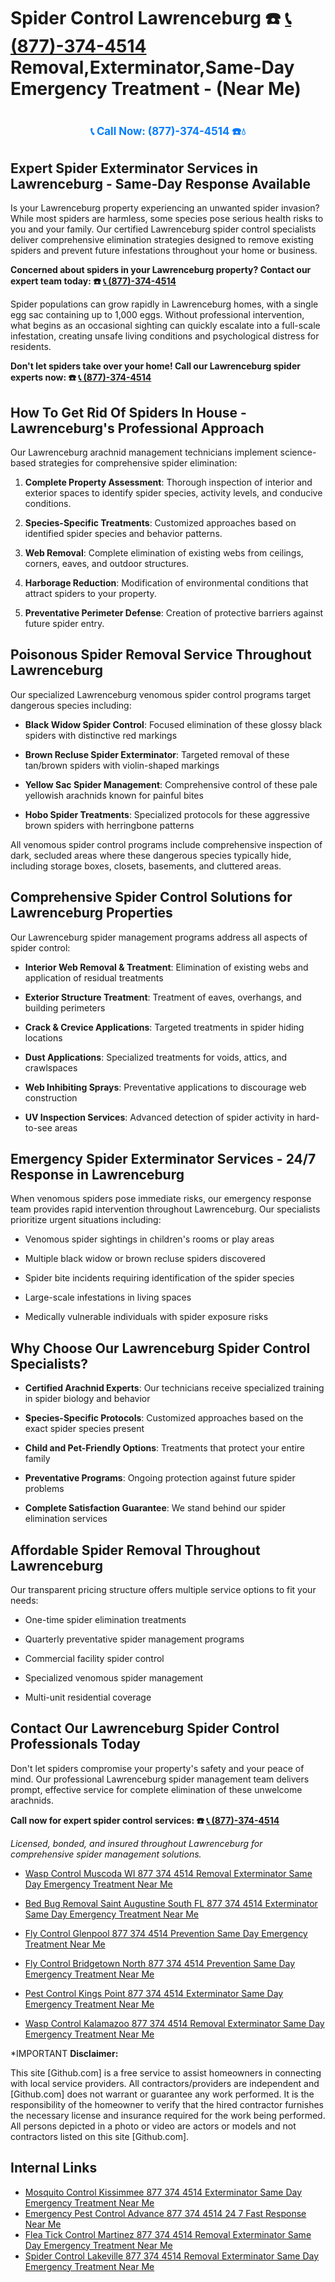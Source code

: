 # Spider Control Lawrenceburg ☎️ [📞 (877)-374-4514](https://pest-control-4514.netlify.app) Removal,Exterminator,Same-Day Emergency Treatment - (Near Me)
# 

<p align="center" style="font-size: 1.2em; font-weight: bold; margin: 20px 0;">
  <a href="https://pest-control-4514.netlify.app" target="_blank" style="color: #007BFF; text-decoration: none;">📞 Call Now: (877)-374-4514 ☎️💧</a>
</p>

## Expert Spider Exterminator Services in Lawrenceburg - Same-Day Response Available

Is your Lawrenceburg property experiencing an unwanted spider invasion? While most spiders are harmless, some species pose serious health risks to you and your family. Our certified Lawrenceburg spider control specialists deliver comprehensive elimination strategies designed to remove existing spiders and prevent future infestations throughout your home or business.

**Concerned about spiders in your Lawrenceburg property? Contact our expert team today: ☎️ [📞 (877)-374-4514](https://pest-control-4514.netlify.app)**

Spider populations can grow rapidly in Lawrenceburg homes, with a single egg sac containing up to 1,000 eggs. Without professional intervention, what begins as an occasional sighting can quickly escalate into a full-scale infestation, creating unsafe living conditions and psychological distress for residents.

**Don't let spiders take over your home! Call our Lawrenceburg spider experts now: ☎️ [📞 (877)-374-4514](https://pest-control-4514.netlify.app)**

## How To Get Rid Of Spiders In House - Lawrenceburg's Professional Approach

Our Lawrenceburg arachnid management technicians implement science-based strategies for comprehensive spider elimination:

1. **Complete Property Assessment**: Thorough inspection of interior and exterior spaces to identify spider species, activity levels, and conducive conditions.

2. **Species-Specific Treatments**: Customized approaches based on identified spider species and behavior patterns.

3. **Web Removal**: Complete elimination of existing webs from ceilings, corners, eaves, and outdoor structures.

4. **Harborage Reduction**: Modification of environmental conditions that attract spiders to your property.

5. **Preventative Perimeter Defense**: Creation of protective barriers against future spider entry.

## Poisonous Spider Removal Service Throughout Lawrenceburg

Our specialized Lawrenceburg venomous spider control programs target dangerous species including:

- **Black Widow Spider Control**: Focused elimination of these glossy black spiders with distinctive red markings

- **Brown Recluse Spider Exterminator**: Targeted removal of these tan/brown spiders with violin-shaped markings

- **Yellow Sac Spider Management**: Comprehensive control of these pale yellowish arachnids known for painful bites

- **Hobo Spider Treatments**: Specialized protocols for these aggressive brown spiders with herringbone patterns

All venomous spider control programs include comprehensive inspection of dark, secluded areas where these dangerous species typically hide, including storage boxes, closets, basements, and cluttered areas.

## Comprehensive Spider Control Solutions for Lawrenceburg Properties

Our Lawrenceburg spider management programs address all aspects of spider control:

- **Interior Web Removal & Treatment**: Elimination of existing webs and application of residual treatments

- **Exterior Structure Treatment**: Treatment of eaves, overhangs, and building perimeters

- **Crack & Crevice Applications**: Targeted treatments in spider hiding locations

- **Dust Applications**: Specialized treatments for voids, attics, and crawlspaces

- **Web Inhibiting Sprays**: Preventative applications to discourage web construction

- **UV Inspection Services**: Advanced detection of spider activity in hard-to-see areas

## Emergency Spider Exterminator Services - 24/7 Response in Lawrenceburg

When venomous spiders pose immediate risks, our emergency response team provides rapid intervention throughout Lawrenceburg. Our specialists prioritize urgent situations including:

- Venomous spider sightings in children's rooms or play areas

- Multiple black widow or brown recluse spiders discovered

- Spider bite incidents requiring identification of the spider species

- Large-scale infestations in living spaces

- Medically vulnerable individuals with spider exposure risks

## Why Choose Our Lawrenceburg Spider Control Specialists?

- **Certified Arachnid Experts**: Our technicians receive specialized training in spider biology and behavior

- **Species-Specific Protocols**: Customized approaches based on the exact spider species present

- **Child and Pet-Friendly Options**: Treatments that protect your entire family

- **Preventative Programs**: Ongoing protection against future spider problems

- **Complete Satisfaction Guarantee**: We stand behind our spider elimination services

## Affordable Spider Removal Throughout Lawrenceburg

Our transparent pricing structure offers multiple service options to fit your needs:

- One-time spider elimination treatments

- Quarterly preventative spider management programs

- Commercial facility spider control

- Specialized venomous spider management

- Multi-unit residential coverage

## Contact Our Lawrenceburg Spider Control Professionals Today

Don't let spiders compromise your property's safety and your peace of mind. Our professional Lawrenceburg spider management team delivers prompt, effective service for complete elimination of these unwelcome arachnids.

**Call now for expert spider control services: ☎️ [📞 (877)-374-4514](https://pest-control-4514.netlify.app)**

*Licensed, bonded, and insured throughout Lawrenceburg for comprehensive spider management solutions.*


- [Wasp Control Muscoda WI 877 374 4514 Removal Exterminator Same Day Emergency Treatment Near Me](https://github.com/allyoucaneatsushiin/pest-control/blob/main/Wasp-Control-Muscoda-WI-877-374-4514-Removal-Exterminator-Same-Day-Emergency-Treatment-Near-Me.md)
- [Bed Bug Removal Saint Augustine South FL 877 374 4514 Exterminator Same Day Emergency Treatment Near Me](https://github.com/allyoucaneatsushiin/pest-control/blob/main/Bed-Bug-Removal-Saint-Augustine-South-FL-877-374-4514-Exterminator-Same-Day-Emergency-Treatment-Near-Me.md)
- [Fly Control Glenpool 877 374 4514 Prevention Same Day Emergency Treatment Near Me](https://github.com/allyoucaneatsushiin/pest-control/blob/main/Fly-Control-Glenpool-877-374-4514-Prevention-Same-Day-Emergency-Treatment-Near-Me.md)


- [Fly Control Bridgetown North 877 374 4514 Prevention Same Day Emergency Treatment Near Me](https://github.com/allyoucaneatsushiin/pest-control/blob/main/Fly-Control-Bridgetown-North-877-374-4514-Prevention-Same-Day-Emergency-Treatment-Near-Me.md)
- [Pest Control Kings Point 877 374 4514 Exterminator Same Day Emergency Treatment Near Me](https://github.com/allyoucaneatsushiin/pest-control/blob/main/Pest-Control-Kings-Point-877-374-4514-Exterminator-Same-Day-Emergency-Treatment-Near-Me.md)
- [Wasp Control Kalamazoo 877 374 4514 Removal Exterminator Same Day Emergency Treatment Near Me](https://github.com/allyoucaneatsushiin/pest-control/blob/main/Wasp-Control-Kalamazoo-877-374-4514-Removal-Exterminator-Same-Day-Emergency-Treatment-Near-Me.md)


*IMPORTANT **Disclaimer:**  

This site [Github.com] is a free service to assist homeowners in connecting with local service providers. All contractors/providers are independent and [Github.com] does not warrant or guarantee any work performed. It is the responsibility of the homeowner to verify that the hired contractor furnishes the necessary license and insurance required for the work being performed. All persons depicted in a photo or video are actors or models and not contractors listed on this site [Github.com].


## Internal Links
- [Mosquito Control Kissimmee 877 374 4514 Exterminator Same Day Emergency Treatment Near Me](https://github.com/allyoucaneatsushiin/pest-control/blob/main/Mosquito-Control-Kissimmee-877-374-4514-Exterminator-Same-Day-Emergency-Treatment-Near-Me.md)
- [Emergency Pest Control Advance 877 374 4514 24 7 Fast Response Near Me](https://github.com/allyoucaneatsushiin/pest-control/blob/main/Emergency-Pest-Control-Advance-877-374-4514-24-7-Fast-Response-Near-Me.md)
- [Flea Tick Control Martinez 877 374 4514 Removal Exterminator Same Day Emergency Treatment Near Me](https://github.com/allyoucaneatsushiin/pest-control/blob/main/Flea-Tick-Control-Martinez-877-374-4514-Removal-Exterminator-Same-Day-Emergency-Treatment-Near-Me.md)
- [Spider Control Lakeville 877 374 4514 Removal Exterminator Same Day Emergency Treatment Near Me](https://github.com/allyoucaneatsushiin/pest-control/blob/main/Spider-Control-Lakeville-877-374-4514-Removal-Exterminator-Same-Day-Emergency-Treatment-Near-Me.md)
